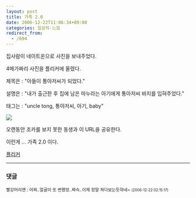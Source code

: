 ```yaml
---
layout: post
title: 가족 2.0
date: 2006-12-22T11:06:34+09:00
categories: 일상의-느낌
redirect_from:
  - /694
---
```


집사람이 네이트온으로 사진을 보내주었다.

4메가짜리 사진을 플리커에 올렸다.

제목은 : "아들이 통아저씨가 되었다."

설명은 : "내가 출근한 후 집에 남은 마누라는 아기에게 통아저씨 바지를 입혀주었다."

태그는 : "uncle tong, 통아저씨, 아기, baby"

<img src="http://farm1.static.flickr.com/151/329627229_6239541397.jpg">

오랜동안 조카를 보지 못한 동생과 이 URL을 공유한다.

이런게 ... 가족 2.0 이다.

<A href="http://www.flickr.com/photos/63339132@N00/329627229/" target=bb>플리커</A>



* * *

### 댓글



<!--- cmt:1086 --->
<!--- mail: --->
<!--- parent:0 --->

<small>빨강머리앤 : 어찌..얼굴이 또 변했엉..짜슥..이제 정말 쳐다보는듯하네~ <small>(2006-12-22 02:15:17)</small></small>

